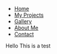 <nav>
        <ul>
            <li><a href="home.md">Home</a></li>
            <li><a href="projects.md">My Projects</a></li>
            <li><a href="gallery.md">Gallery</a></li>
            <li><a href="about.md">About Me</a></li>
            <li><a href="contact.md">Contact</a></li>
        </ul>
    </nav>


Hello This is a test

